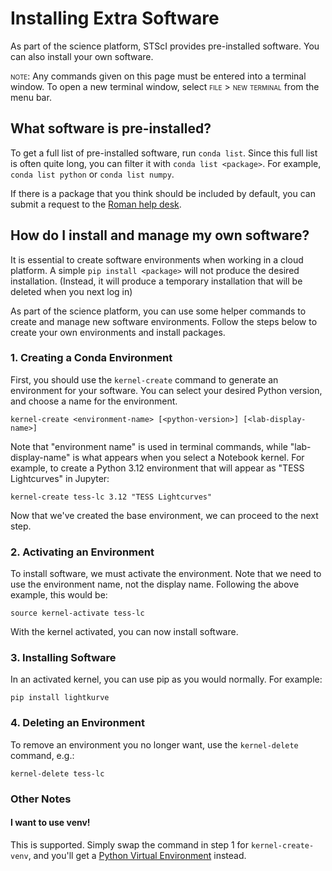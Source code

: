# Installing Extra Software
As part of the science platform, STScI provides pre-installed software. You can also install your own software.

<span style="font-variant:small-caps;">note:</span> Any commands given on this page must be entered into a terminal window. To open a new terminal window, select <span style="font-variant:small-caps;">file > new terminal</span> from the menu bar.

## What software is pre-installed?
To get a full list of pre-installed software, run `conda list`. Since this full list is often quite long, you can filter it with `conda list <package>`. For example, `conda list python` or `conda list numpy`.

If there is a package that you think should be included by default, you can submit a request to the [Roman help desk](https://stsci.service-now.com/roman).

## How do I install and manage my own software?
It is essential to create software environments when working in a cloud platform. A simple `pip install <package>` will not produce the desired installation. (Instead, it will produce a temporary installation that will be deleted when you next log in)

As part of the science platform, you can use some helper commands to create and manage new software environments. Follow the steps below to create your own environments and install packages.

### 1. Creating a Conda Environment

First, you should use the `kernel-create` command to generate an environment for your software. You can select your desired Python version, and choose a name for the environment.

`kernel-create <environment-name> [<python-version>] [<lab-display-name>]`

Note that "environment name" is used in terminal commands, while "lab-display-name" is what appears when you select a Notebook kernel. For example, to create a Python 3.12 environment that will appear as "TESS Lightcurves" in Jupyter:

`kernel-create tess-lc 3.12 "TESS Lightcurves"`

Now that we've created the base environment, we can proceed to the next step.

### 2. Activating an Environment

To install software, we must activate the environment. Note that we need to use the environment name, not the display name. Following the above example, this would be:

`source kernel-activate tess-lc`

With the kernel activated, you can now install software.

### 3. Installing Software

In an activated kernel, you can use pip as you would normally. For example:

`pip install lightkurve`


### 4. Deleting an Environment

To remove an environment you no longer want, use the `kernel-delete` command, e.g.:

`kernel-delete tess-lc`


### Other Notes
#### I want to use venv!
This is supported. Simply swap the command in step 1 for `kernel-create-venv`, and you'll get a [Python Virtual Environment](https://docs.python.org/3/library/venv.html) instead.